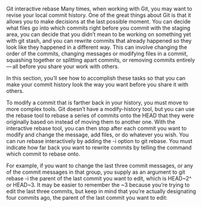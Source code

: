 
Git interactive rebase
Many times, when working with Git, you may want to revise your local commit history. 
One of the great things about Git is that it allows you to make decisions at the last possible moment. 
You can decide what files go into which commits right before you commit with the staging area, you can decide that you didn’t mean to be working on something yet with git stash, 
and you can rewrite commits that already happened so they look like they happened in a different way. 
This can involve changing the order of the commits, changing messages or modifying files in a commit, squashing together or splitting apart commits, 
or removing commits entirely — all before you share your work with others.

In this section, you’ll see how to accomplish these tasks so that you can make your 
commit history look the way you want before you share it with others.

To modify a commit that is farther back in your history, you must move to more complex tools. 
Git doesn’t have a modify-history tool, but you can use the rebase tool to rebase a series of commits onto the HEAD that they were 
originally based on instead of moving them to another one. With the interactive rebase tool, you can then stop after each commit you want to 
modify and change the message, add files, or do whatever you wish. 
You can run rebase interactively by adding the -i option to git rebase. 
You must indicate how far back you want to rewrite commits by telling the command which commit to rebase onto.

For example, if you want to change the last three commit messages, or any of the commit messages in that group, 
you supply as an argument to git rebase -i the parent of the last commit you want to edit, which is HEAD~2^ or HEAD~3. 
It may be easier to remember the ~3 because you’re trying to edit the last three commits, but keep in mind that you’re actually designating four commits ago, the parent of the last commit you want to edit:
